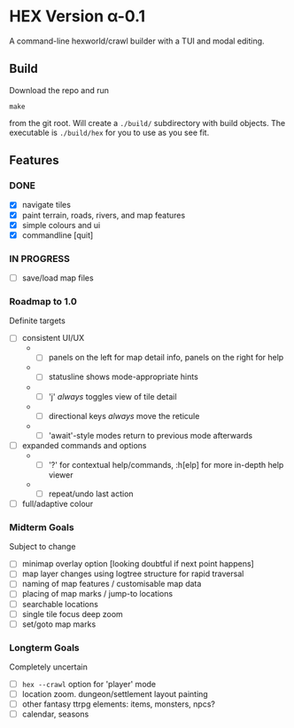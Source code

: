 # HEX Version α-0.1

A command-line hexworld/crawl builder with a TUI and modal editing.

## Build

Download the repo and run

    make

from the git root. Will create a `./build/` subdirectory with build objects. The
executable is `./build/hex` for you to use as you see fit.

## Features

### DONE

 - [X] navigate tiles
 - [X] paint terrain, roads, rivers, and map features
 - [X] simple colours and ui
 - [X] commandline [quit]

### IN PROGRESS

 - [ ] save/load map files

### Roadmap to 1.0

Definite targets

 - [ ] consistent UI/UX
     - - [ ] panels on the left for map detail info, panels on the right for help
     - - [ ] statusline shows mode-appropriate hints
     - - [ ] 'j' _always_ toggles view of tile detail
     - - [ ] directional keys _always_ move the reticule
     - - [ ] 'await'-style modes return to previous mode afterwards
 - [ ] expanded commands and options
     - - [ ] '?' for contextual help/commands, :h[elp] for more in-depth help viewer
     - - [ ] repeat/undo last action
 - [ ] full/adaptive colour

### Midterm Goals

Subject to change

 - [ ] minimap overlay option [looking doubtful if next point happens]
 - [ ] map layer changes using logtree structure for rapid traversal
 - [ ] naming of map features / customisable map data
 - [ ] placing of map marks / jump-to locations
 - [ ] searchable locations
 - [ ] single tile focus deep zoom
 - [ ] set/goto map marks

### Longterm Goals

Completely uncertain

 - [ ] `hex --crawl` option for 'player' mode
 - [ ] location zoom. dungeon/settlement layout painting
 - [ ] other fantasy ttrpg elements: items, monsters, npcs?
 - [ ] calendar, seasons
